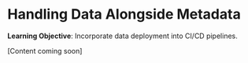 # Handling Data Alongside Metadata

**Learning Objective**: Incorporate data deployment into CI/CD pipelines.

[Content coming soon]

